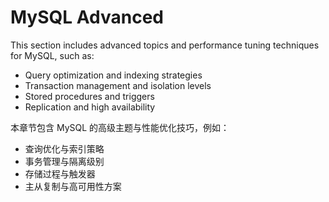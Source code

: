 # MySQL Advanced

This section includes advanced topics and performance tuning techniques for MySQL, such as:

- Query optimization and indexing strategies
- Transaction management and isolation levels
- Stored procedures and triggers
- Replication and high availability

本章节包含 MySQL 的高级主题与性能优化技巧，例如：

- 查询优化与索引策略
- 事务管理与隔离级别
- 存储过程与触发器
- 主从复制与高可用性方案